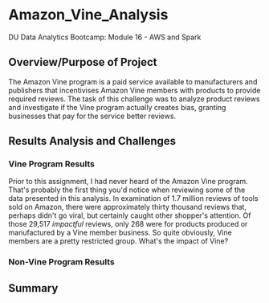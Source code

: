 # Amazon_Vine_Analysis
DU Data Analytics Bootcamp: Module 16 - AWS and Spark

## Overview/Purpose of Project
The Amazon Vine program is a paid service available to manufacturers and publishers that incentivises Amazon Vine members with products to provide required reviews. The task of this challenge was to analyze product reviews and investigate if the Vine program actually creates bias, granting businesses that pay for the service better reviews.

## Results Analysis and Challenges

<div class="col-md-6">

### Vine Program Results
  <p>Prior to this assignment, I had never heard of the Amazon Vine program. That's probably the first thing you'd notice when reviewing some of the data presented in this analysis. In examination of 1.7 million reviews of tools sold on Amazon, there were approximately thirty thousand reviews that, perhaps didn't go viral, but certainly caught other shopper's attention. Of those 29,517 <i>impactful</i> reviews, only 268 were for products produced or manufactured by a Vine member business. So quite obviously, Vine members are a pretty restricted group. What's the impact of Vine?  </p>
</div>

<div class="col-md-6">

### Non-Vine Program Results
</div>

## Summary

